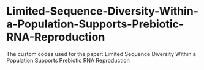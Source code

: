 # Limited-Sequence-Diversity-Within-a-Population-Supports-Prebiotic-RNA-Reproduction
The custom codes used for the paper: Limited Sequence Diversity Within a Population Supports Prebiotic RNA Reproduction
